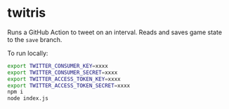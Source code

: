 # twitris

Runs a GitHub Action to tweet on an interval. Reads and saves game state to the `save` branch.

To run locally:

```sh
export TWITTER_CONSUMER_KEY=xxxx
export TWITTER_CONSUMER_SECRET=xxxx
export TWITTER_ACCESS_TOKEN_KEY=xxxx
export TWITTER_ACCESS_TOKEN_SECRET=xxxx
npm i
node index.js
```
